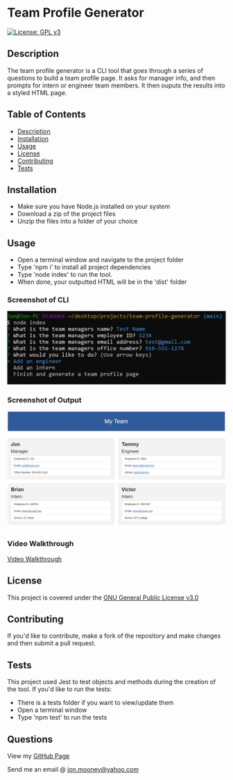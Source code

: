 # Team Profile Generator
[![License: GPL v3](https://img.shields.io/badge/License-GPLv3-blue.svg)](https://www.gnu.org/licenses/)

## Description

The team profile generator is a CLI tool that goes through a series of questions to build a team profile page. It asks for manager info, and then prompts for intern or engineer team members. It then ouputs the results into a styled HTML page.

## Table of Contents

- [Description](#description)
- [Installation](#installation)
- [Usage](#usage)
- [License](#license)
- [Contributing](#contributing)
- [Tests](#tests)

## Installation

- Make sure you have Node.js installed on your system
- Download a zip of the project files
- Unzip the files into a folder of your choice

## Usage

- Open a terminal window and navigate to the project folder
- Type 'npm i' to install all project dependencies
- Type 'node index' to run the tool.
- When done, your outputted HTML will be in the 'dist' folder

### Screenshot of CLI

![Screenshot of CLI](./assets/images/screen1.jpg)

### Screenshot of Output

<img src="./assets/images/screen2.jpg" width="700">

### Video Walkthrough

[Video Walkthrough](./assets/video/team_profile_generator.mp4)

## License

This project is covered under the [GNU General Public License v3.0](https://www.gnu.org/licenses/)

## Contributing

If you'd like to contribute, make a fork of the repository and make changes and then submit a pull request.

## Tests

This project used Jest to test objects and methods during the creation of the tool. If you'd like to run the tests:
- There is a tests folder if you want to view/update them
- Open a terminal window
- Type 'npm test' to run the tests

## Questions

View my [GitHub Page](https://github.com/JonMooney)

Send me an email @ [jon.mooney@yahoo.com](mailto:jon.mooney@yahoo.com)